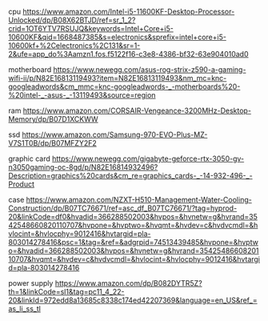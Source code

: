 cpu
https://www.amazon.com/Intel-i5-11600KF-Desktop-Processor-Unlocked/dp/B08X62BTJD/ref=sr_1_2?crid=1OT6YTV7RSUJQ&keywords=Intel+Core+i5-10600KF&qid=1668487385&s=electronics&sprefix=intel+core+i5-10600kf+%2Celectronics%2C131&sr=1-2&ufe=app_do%3Aamzn1.fos.f5122f16-c3e8-4386-bf32-63e904010ad0

motherboard
https://www.newegg.com/asus-rog-strix-z590-a-gaming-wifi-ii/p/N82E16813119493?item=N82E16813119493&nm_mc=knc-googleadwords&cm_mmc=knc-googleadwords-_-motherboards%20-%20intel-_-asus-_-13119493&source=region

ram
https://www.amazon.com/CORSAIR-Vengeance-3200MHz-Desktop-Memory/dp/B07D1XCKWW

ssd
https://www.amazon.com/Samsung-970-EVO-Plus-MZ-V7S1T0B/dp/B07MFZY2F2

graphic card
https://www.newegg.com/gigabyte-geforce-rtx-3050-gv-n3050gaming-oc-8gd/p/N82E16814932496?Description=graphics%20cards&cm_re=graphics_cards-_-14-932-496-_-Product

case
https://www.amazon.com/NZXT-H510-Management-Water-Cooling-Construction/dp/B07TC76671/ref=asc_df_B07TC76671/?tag=hyprod-20&linkCode=df0&hvadid=366288502003&hvpos=&hvnetw=g&hvrand=3542548660820110707&hvpone=&hvptwo=&hvqmt=&hvdev=c&hvdvcmdl=&hvlocint=&hvlocphy=9012416&hvtargid=pla-803014278416&psc=1&tag=&ref=&adgrpid=74513439485&hvpone=&hvptwo=&hvadid=366288502003&hvpos=&hvnetw=g&hvrand=3542548660820110707&hvqmt=&hvdev=c&hvdvcmdl=&hvlocint=&hvlocphy=9012416&hvtargid=pla-803014278416

power supply
https://www.amazon.com/dp/B082DYTR5Z?th=1&linkCode=sl1&tag=pc11_4_22-20&linkId=972edd8a13685c8338c174ed42207369&language=en_US&ref_=as_li_ss_tl
